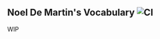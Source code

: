 ## Noel De Martin's Vocabulary ![CI](https://github.com/noeldemartin/vocab/actions/workflows/ci.yml/badge.svg)

WIP
